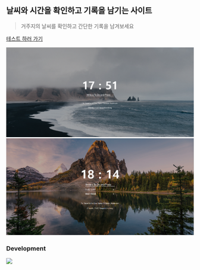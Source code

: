 ## 날씨와 시간을 확인하고 기록을 남기는 사이트

> 거주지의 날씨를 확인하고 간단한 기록을 남겨보세요

[테스트 하러 가기](https://dungdang39.github.io/Vanilla-Js-TodoList/)

![첫 메인 화면](/img/@img_main.png)
![기록 추가](/img/@img_main2.png)

### Development

<img src="https://img.shields.io/badge/Javascript-ES6-yellow" />
